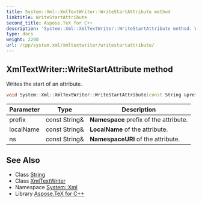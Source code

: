 ```yaml
---
title: System::Xml::XmlTextWriter::WriteStartAttribute method
linktitle: WriteStartAttribute
second_title: Aspose.TeX for C++
description: 'System::Xml::XmlTextWriter::WriteStartAttribute method. Writes the start of an attribute in C++.'
type: docs
weight: 2200
url: /cpp/system.xml/xmltextwriter/writestartattribute/
---
```

## XmlTextWriter::WriteStartAttribute method


Writes the start of an attribute.

```cpp
void System::Xml::XmlTextWriter::WriteStartAttribute(const String &prefix, const String &localName, const String &ns) override
```


| Parameter | Type | Description |
| --- | --- | --- |
| prefix | const String\& | **Namespace** prefix of the attribute. |
| localName | const String\& | **LocalName** of the attribute. |
| ns | const String\& | **NamespaceURI** of the attribute. |

## See Also

* Class [String](../../../system/string/)
* Class [XmlTextWriter](../)
* Namespace [System::Xml](../../)
* Library [Aspose.TeX for C++](../../../)
